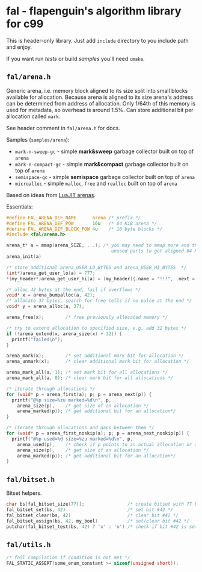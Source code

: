 # fal - flapenguin's algorithm library for c99

This is header-only library.
Just add `include` directory to you include path and enjoy.

If you want run _tests_ or build _samples_ you'll need `cmake`.

## `fal/arena.h`
Generic arena, i.e. memory block aligned to its size split into small blocks
available for allocation. Because arena is aligned to its size arena's address
can be determined from address of allocation.
Only 1/64th of this memory is used for metadata, so overhead is around 1.5%.
Can store additional bit per allocation called `mark`.

See header comment in `fal/arena.h` for docs.

Samples (`samples/arena`):
- `mark-n-sweep-gc` - simple **mark&sweep** garbage collector built on top of `arena`
- `mark-n-compact-gc` - simple **mark&compact** garbage collector built on top of `arena`
- `semispace-gc` - simple **semispace** garbage collector built on top of `arena`
- `microalloc` - simple `malloc`, `free` and `realloc` built on top of `arena`

Based on ideas from [LuaJIT arenas](http://wiki.luajit.org/New-Garbage-Collector#arenas).

Essentials:
```c
#define FAL_ARENA_DEF_NAME      arena /* prefix */
#define FAL_ARENA_DEF_POW       16u   /* 64 KiB arena */
#define FAL_ARENA_DEF_BLOCK_POW 4u    /* 16 byte blocks */
#include <fal/arena.h>

arena_t* a = mmap(arena_SIZE, ...); /* you may need to mmap more and then munmap
                                       unused parts to get aligned 64 KiB */
arena_init(a)

/* store additional arena_USER_LO_BYTES and arena_USER_HI_BYTES  */
(int*)arena_get_user_lo(a) = 777;
*(my_header*)arena_get_user_hi(a) = (my_header){.name = "!!!", .next = 0};

/* alloc 42 bytes at the end, fail if overflows */
void* x = arena_bumpalloc(a, 42);
/* allocate 37 bytes, search for free cells if no palce at the end */
void* y = arena_alloc(a, 37);

arena_free(x);        /* free previously allocated memory */

/* try to extend allocation to specified size, e.g. add 32 bytes */
if (!arena_extend(x, arena_size(x) + 32)) {
  printf("failed\n");
}

arena_mark(x);        /* set additional mark bit for allocation */
arena_unmark(x);      /* clear additional mark bit for allocation */

arena_mark_all(a, 1); /* set mark bit for all allocations */
arena_mark_all(a, 0); /* clear mark bit for all allocations */

/* iterate through allocations */
for (void* p = arena_first(a); p; p = arena_next(p)) {
  printf("@%p size=%zu marked=%d\n", p,
    arena_size(p),    /* get size of an allocation */
    arena_marked(p)); /* get additional bit for an allocation*/
}

/* iterate through allocations and gaps between them */
for (void* p = arena_first_noskip(a); p; p = arena_next_noskip(p)) {
  printf("@%p used=%d size=%zu marked=%d\n", p,
    arena_used(p),    /* check if p points to an actual allocation or a gap */
    arena_size(p),    /* get size of an allocation */
    arena_marked(p)); /* get additional bit for an allocation*/
}
```

## `fal/bitset.h`

Bitset helpers.

```c
char bs[fal_bitset_size(77)];                /* create bitset with 77 bit */
fal_bitset_set(bs, 42)                       /* set bit #42 */
fal_bitset_clear(bs, 42)                     /* clear bit #42 */
fal_bitset_assign(bs, 42, my_bool)           /* set/clear bit #42 */
putchar(fal_bitset_test(bs, 42) ? 'x' : 'o') /* check if bit #42 is set */
```

## `fal/utils.h`

```c
/* fail compilation if condition is not met */
FAL_STATIC_ASSERT(some_enum_constant >= sizeof(unsigned short));
```
